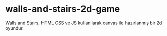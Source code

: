 # walls-and-stairs-2d-game
Walls and Stairs, HTML CSS ve JS kullanılarak canvas ile hazırlanmış bir 2d oyundur.
